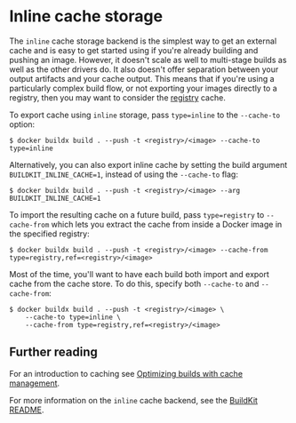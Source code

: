 # Inline cache storage

The `inline` cache storage backend is the simplest way to get an external cache
and is easy to get started using if you're already building and pushing an
image. However, it doesn't scale as well to multi-stage builds as well as the
other drivers do. It also doesn't offer separation between your output artifacts
and your cache output. This means that if you're using a particularly complex
build flow, or not exporting your images directly to a registry, then you may
want to consider the [registry](./registry.md) cache.

To export cache using `inline` storage, pass `type=inline` to the `--cache-to`
option:

```console
$ docker buildx build . --push -t <registry>/<image> --cache-to type=inline
```

Alternatively, you can also export inline cache by setting the build argument
`BUILDKIT_INLINE_CACHE=1`, instead of using the `--cache-to` flag:

```console
$ docker buildx build . --push -t <registry>/<image> --arg BUILDKIT_INLINE_CACHE=1
```

To import the resulting cache on a future build, pass `type=registry` to
`--cache-from` which lets you extract the cache from inside a Docker image in
the specified registry:

```console
$ docker buildx build . --push -t <registry>/<image> --cache-from type=registry,ref=<registry>/<image>
```

Most of the time, you'll want to have each build both import and export cache
from the cache store. To do this, specify both `--cache-to` and `--cache-from`:

```console
$ docker buildx build . --push -t <registry>/<image> \
    --cache-to type=inline \
    --cache-from type=registry,ref=<registry>/<image>
```

## Further reading

For an introduction to caching see
[Optimizing builds with cache management](https://docs.docker.com/build/building/cache).

For more information on the `inline` cache backend, see the
[BuildKit README](https://github.com/moby/buildkit#inline-push-image-and-cache-together).
